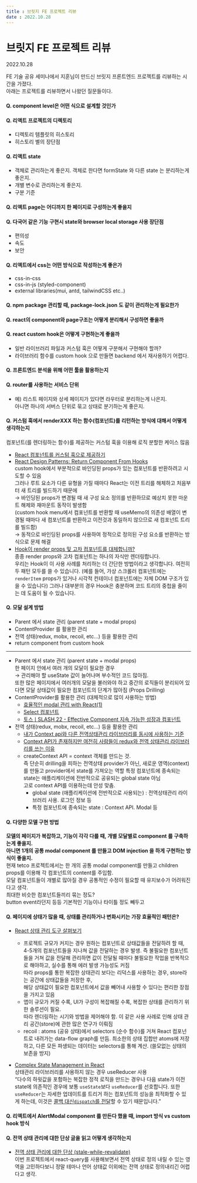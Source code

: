 ```yaml
---
title : 브릿지 FE 프로젝트 리뷰     
date : 2022.10.28    
---
```


# 브릿지 FE 프로젝트 리뷰
2022.10.28

FE 기술 공유 세미나에서 지훈님이 만드신 브릿지 프론트엔드 프로젝트를 리뷰하는 시간을 가졌다.  
아래는 프로젝트를 리뷰하면서 나왔던 질문들이다.  

#### Q. component level은 어떤 식으로 설계할 것인가

#### Q. 리액트 프로젝트의 디렉토리
- 디렉토리 템플릿의 히스토리
- 히스토리 별의 장단점

#### Q. 리액트 state
- 객체로 관리하는게 좋은지. 객체로 한다면 formState 와 다른 state 는 분리하는게 좋은지.
- 개별 변수로 관리하는게 좋은지.
- 구분 기준

#### Q. 리액트 page는 어디까지 한 페이지로 구성하는게 좋을지

#### Q. 다국어 같은 기능 구현시 state와 browser local storage 사용 장단점  
- 편의성
- 속도
- 보안

#### Q. 리액트에서 css는 어떤 방식으로 작성하는게 좋은가
- css-in-css
- css-in-js (styled-component)
- external libraries(mui, antd, tailwindCSS etc..)

#### Q. npm package 관리할 때, package-lock.json 도 같이 관리하는게 필요한가

#### Q. react의 component와 page구조는 어떻게 분리해서 구성하면 좋을까

#### Q. react custom hook은 어떻게 구현하는게 좋을까
- 일반 라이브러리 파일과 커스텀 훅은 어떻게 구분해서 구현해야 할까?
- 라이브러리 함수를 custom hook 으로 만들면 backend 에서 재사용하기 어렵다.

#### Q. 프론트엔드 분석을 위해 어떤 툴을 활용하는지  

#### Q. router를 사용하는 서비스 단위
- 예) 리스트 페이지와 상세 페이지가 있다면 라우터로 분리하는게 나은지.       
  아니면 하나의 서버스 단위로 묶고 상태로 분기하는게 좋은지.

#### Q. 커스텀 훅에서 renderXXX 하는 함수(컴포넌트)를 리턴하는 방식에 대해서 어떻게 생각하는지
컴포넌트(를 렌더링하는 함수)를 제공하는 커스텀 훅을 이용해 로직 분할한 케이스 많음
- [React 컴포넌트를 커스텀 훅으로 제공하기](https://engineering.linecorp.com/ko/blog/line-securities-frontend-3/)
- [React Design Patterns: Return Component From Hooks](https://blog.bitsrc.io/new-react-design-pattern-return-component-from-hooks-79215c3eac00)  
  custom hook에서 부분적으로 바인딩된 props가 있는 컴포넌트를 반환하려고 시도할 수 있음  
  그러나 루트 요소가 다른 유형을 가질 때마다 React는 이전 트리를 해체하고 처음부터 새 트리를 빌드하기 때문에  
  → 바인딩된 props가 변경될 때 새 구성 요소 정의를 반환하므로 예상치 못한 마운트 해제와 재마운트 동작이 발생함  
  (custom hook menu에서 컴포넌트를 반환할 때 useMemo의 의존성 배열이 변경될 때마다 새 컴포넌트를 반환하고 이전것과 동일하지 않으므로 새 컴포넌트 트리를 빌드함)  
  → 동적으로 바인딩된 props를 사용하여 정적으로 정의된 구성 요소를 반환하는 방식으로 문제 해결
- [Hook이 render props 및 고차 컴포넌트를 대체합니까?](https://ko.reactjs.org/docs/hooks-faq.html#do-hooks-replace-render-props-and-higher-order-components)  
  종종 render props와 고차 컴포넌트는 하나의 자식만 렌더링합니다.  
  우리는 Hook이 이 사용 사례를 처리하는 더 간단한 방법이라고 생각합니다. 여전히 두 패턴 모두를 쓸 수 있습니다. (예를 들어, 가상 스크롤러 컴포넌트에는 `renderItem` props가 있거나 시각적 컨테이너 컴포넌트에는 자체 DOM 구조가 있을 수 있습니다) 그러나 대부분의 경우 Hook은 충분하며 코드 트리의 중첩을 줄이는 데 도움이 될 수 있습니다.

#### Q. 모달 설계 방법
- Parent 에서 state 관리 (parent state + modal props)
- ContentProvider 를 활용한 관리
- 전역 상태(redux, mobx, recoil, etc...) 등을 활용한 관리
- return component from custom hook
---
- Parent 에서 state 관리 (parent state + modal props)  
  한 페이지 안에서 여러 개의 모달이 필요한 경우  
  → 관리해야 할 useState 값이 늘어나며 부수적인 코드 많아짐.   
  또한 많은 페이지에서 여러개의 모달을 불러와야 하고 중간의 로직들이 분리되어 있다면 모달 상태값이 필요한 컴포넌트의 단계가 많아짐 (Props Drilling)
- ContentProvider를 활용한 관리 (대체적으로 많이 사용하는 방법)
  - [효율적인 modal 관리 with React(1)](https://nakta.dev/how-to-manage-modals-1)
  - [Select 컴포넌트](https://so-so.dev/react/make-select/)
  - [토스ㅣSLASH 22 - Effective Component 지속 가능한 성장과 컴포넌트](https://www.youtube.com/watch?v=fR8tsJ2r7Eg)
- 전역 상태(redux, mobx, recoil, etc...) 등을 활용한 관리
  - [내가 Context api와 다른 전역상태관리 라이브러리를 동시에 사용하는 기준](https://velog.io/@dev-redo/React-%EB%82%B4%EA%B0%80-Context-api%EC%99%80-%EB%8B%A4%EB%A5%B8-%EC%A0%84%EC%97%AD%EC%83%81%ED%83%9C%EA%B4%80%EB%A6%AC-%EB%9D%BC%EC%9D%B4%EB%B8%8C%EB%9F%AC%EB%A6%AC%EB%A5%BC-%EB%8F%99%EC%8B%9C%EC%97%90-%EC%82%AC%EC%9A%A9%ED%95%98%EB%8A%94-%EA%B8%B0%EC%A4%80)
  - [Context API가 존재하지만 여전히 사람들이 redux와 전역 상태관리 라이브러리를 쓰는 이유](https://velog.io/@minkuk90/Context-API%EA%B0%80-%EC%A1%B4%EC%9E%AC%ED%95%98%EC%A7%80%EB%A7%8C-%EC%97%AC%EC%A0%84%ED%9E%88-%EC%82%AC%EB%9E%8C%EB%93%A4%EC%9D%B4-redux%EC%99%80-%EC%A0%84%EC%97%AD-%EC%83%81%ED%83%9C%EA%B4%80%EB%A6%AC-%EB%9D%BC%EC%9D%B4%EB%B8%8C%EB%9F%AC%EB%A6%AC%EB%A5%BC-%EC%93%B0%EB%8A%94-%EC%9D%B4%EC%9C%A0)
  - createContext API = context 객체를 만드는 것.  
    즉 단순히 drilling을 피하는 전역상태 provider가 아닌, 새로운 영역(context)를 만들고 provider에서 state를 가져오는 역할 
    특정 컴포넌트에 종속되는 state는 애플리케이션에 전반적으로 공유되는 global state 아님  
    고로 context API를 이용하는데 안성 맞춤.  
    - global state (애플리케이션에 전반적으로 사용되는) : 전역상태관리 라이브러리 사용. 로그인 정보 등 
    - 특정 컴포넌트에 종속되는 state : Context API. Modal 등


#### Q. 다양한 모델 구현 방법  
**모델의 페이지가 복잡하고, 기능이 각각 다를 때, 개별 모달별로 component 를 구축하는게 좋을지.   
아니면 1개의 공통 modal component 를 만들고 DOM injection 을 하게 구현하는 방식이 좋을지.**  
현재 tetco 프로젝트에서는 한 개의 공통 modal component를 만들고 children props를 이용해 각 컴포넌트의 content를 주입함.  
모달 컴포넌트들이 개별로 많아질 경우 공통적인 수정이 필요할 때 유지보수가 어려워진다고 생각.    
최대한 비슷한 컴포넌트들끼리 묶는 정도?   
button event라던지 등등 기본적인 기능이나 타이틀 정도 빼두고  


#### Q. 페이지에 상태가 많을 때, 상태를 관리하거나 변화시키는 가장 효율적인 패턴은?
- [React 상태 관리 도구 살펴보기](https://medium.com/zigbang/react-%EC%83%81%ED%83%9C-%EA%B4%80%EB%A6%AC-%EB%8F%84%EA%B5%AC-%EC%82%B4%ED%8E%B4%EB%B3%B4%EA%B8%B0-1b2e6a771cb9)  
  * 프로젝트 규모가 커지는 경우 원하는 컴포넌트로 상태값들을 전달하려 할 때, 4-5개의 컴포넌트들을 지나쳐 값을 전달하는 경우 발생. 
  즉 불필요한 컴포넌트들을 거쳐 값을 전달해 관리하면 값이 전달될 때마다 불필요한 작업을 반복적으로 해야하고, 실수를 통해 에러 발생 가능성도 커짐  
  따라 props를 통한 복잡한 상태관리 보다는 리덕스를 사용하는 경우, store라는 공간에 상태값들을 저장한 후,  
  해당 상태값이 필요한 컴포넌트에서 값을 빼어내 사용할 수 있다는 편리한 장점을 가지고 있음   
  * 앱이 규모가 커질 수록, UI가 구성이 복잡해질 수록, 복잡한 상태를 관리하기 위한 솔루션이 필요.  
  따라 렌더링하는 시기와 방법을 제어해야 함. 이 같은 사용 사례로 인해 상태 관리 공간(store)에 관한 많은 연구가 이뤄짐  
  * recoil : atoms (공유 상태)에서 selectors (순수 함수)를 거쳐 React 컴포넌트로 내려가는 data-flow graph를 만듬.
  최소한의 상태 집합만 atoms에 저장하고, 다른 모든 파생되는 데이터는 selectors를 통해 계산. (쓸모없는 상태의 보존을 방지)

- [Complex State Management in React](https://www.telerik.com/blogs/complex-state-management-react)  
  상태관리 라이브러리를 사용하지 않는 경우 useReducer 사용   
  “다수의 하윗값을 포함하는 복잡한 정적 로직을 만드는 경우나 다음 state가 이전 state에 의존적인 경우에 보통 `useState`보다 `useReducer`를 선호합니다.
  또한 `useReducer`는 자세한 업데이트를 트리거 하는 컴포넌트의 성능을 최적화할 수 있게 하는데, 이것은 [콜백 대신`dispatch`를 전달](https://ko.reactjs.org/docs/hooks-faq.html#how-to-avoid-passing-callbacks-down)할 수 있기 때문입니다.”   


#### Q. 리액트에서 AlertModal component 를 만든다 했을 때, import 방식 vs custom hook 방식

#### Q. 전역 상태 관리에 대한 단상 글을 읽고 어떻게 생각하는지
- [전역 상태 관리에 대한 단상 (stale-while-revalidate)](https://jbee.io/react/thinking-about-global-state/)   
  이번 프로젝트에서 react-query를 사용해보면서 전역 상태로 정의 내릴 수 있는 영역을 고민하다보니 정말 테마나 언어 상태값 이외에는 전역 상태로 정의내리긴 어렵다고 생각.
